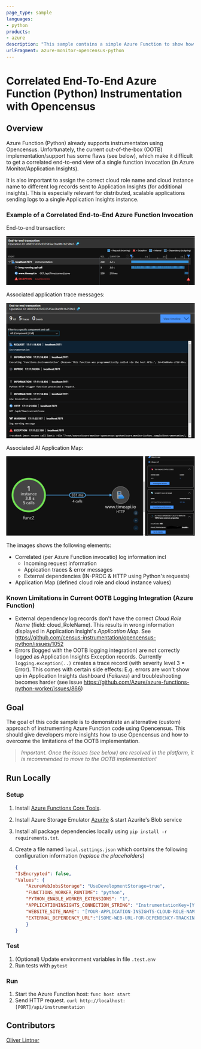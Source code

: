 ```yaml
---
page_type: sample
languages:
- python
products:
- azure
description: "This sample contains a simple Azure Function to show how you can send correlated application log information as well as information of external dependencies to Azure Monitor (Application Insights)."
urlFragment: azure-monitor-opencensus-python
---
```


# Correlated End-To-End Azure Function (Python) Instrumentation with Opencensus 

## Overview

Azure Function (Python) already supports instrumentaton using Opencensus. Unfortunately, the current out-of-the-box (OOTB) implementation/support has some flaws (see below), which make it difficult to get a correlated end-to-end view of a single function invocation (in Azure Monitor/Application Insights).

It is also important to assign the correct cloud role name and cloud instance name to different log records sent to Application Insights (for additional insights). This is especially relevant for distributed, scalable applications sending logs to a single Application Insights instance.

### Example of a Correlated End-to-End Azure Function Invocation

End-to-end transaction:

![AI Correlated end2end function invocation](./docs/assets/01-ai-correlated-invocation.PNG)

Associated application trace messages:

![AI Application trace messages](./docs/assets/02-ai-correlated-invocation.PNG)

Associated AI Application Map:

![AI Application Map](./docs/assets/03-ai-application-map.PNG)

The images shows the following elements:

- Correlated (per Azure Function invocatio) log information incl
    - Incoming request information
    - Appication traces & error messages
    - External dependencies (IN-PROC & HTTP using Python's requests)
- Application Map (defined cloud role and cloud instance values)

### Known Limitations in Current OOTB Logging Integration (Azure Function)

- External dependency log records don't have the correct *Cloud Role Name* (field: cloud_RoleName). This results in wrong information displayed in Application Insight's *Application Map*. See <https://github.com/census-instrumentation/opencensus-python/issues/1052>
- Errors (logged with the OOTB logging integration) are not correctly logged as Application Insights Exception records. Currently `logging.exception(..)` creates a trace record (with severity level 3 = Error). This comes with certain side effects: E.g. errors are won't show up in Application Insights dashboard (*Failures*) and troubleshooting becomes harder (see issue <https://github.com/Azure/azure-functions-python-worker/issues/866>)

## Goal 

The goal of this code sample is to demonstrate an alternative (custom) approach of instrumenting Azure Function code using Opencensus. This should give developers more insights how to use Opencensus and how to overcome the limitations of the OOTB implementation.

> *Important. Once the issues (see below) are resolved in the platform, it is recommended to move to the OOTB implementation!* 

## Run Locally

### Setup

1. Install [Azure Functions Core Tools](https://docs.microsoft.com/en-us/azure/azure-functions/functions-run-local?tabs=linux%2Ccsharp%2Cbash).
1. Install Azure Storage Emulator [Azurite](https://docs.microsoft.com/en-us/azure/storage/common/storage-use-azurite) & start Azurite's Blob service 
1. Install all package dependencies locally using `pip install -r requirements.txt`.
1. Create a file named `local.settings.json` which contains the following configuration information (*replace the placeholders*)

    ```json
    {
    "IsEncrypted": false,
    "Values": {
        "AzureWebJobsStorage": "UseDevelopmentStorage=true",
        "FUNCTIONS_WORKER_RUNTIME": "python",
        "PYTHON_ENABLE_WORKER_EXTENSIONS": "1",
        "APPLICATIONINSIGHTS_CONNECTION_STRING": "InstrumentationKey=[YOUR-APPLICATION-INSIGHTS-KEY]",
        "WEBSITE_SITE_NAME": "[YOUR-APPLICATION-INSIGHTS-CLOUD-ROLE-NAME e.g. MyFunction]",
        "EXTERNAL_DEPENDENCY_URL":"[SOME-WEB-URL-FOR-DEPENDENCY-TRACKING e.g. https://www.bing.com]"
        }
    }
    ```

### Test

1. (Optional) Update environment variables in file `.test.env`
1. Run tests with `pytest`

### Run

1. Start the Azure Function host: `func host start`
1. Send HTTP request. `curl http://localhost:[PORT]/api/instrumentation`

## Contributors
[Oliver Lintner](https://github.com/se02035)  